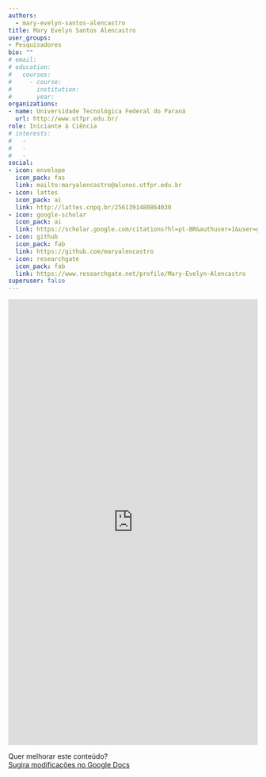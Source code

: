 ```yaml
---
authors:
  - mary-evelyn-santos-alencastro
title: Mary Evelyn Santos Alencastro
user_groups:
- Pesquisadores
bio: ""
# email: 
# education:
#   courses:
#     - course: 
#       institution: 
#       year: 
organizations:
- name: Universidade Tecnológica Federal do Paraná
  url: http://www.utfpr.edu.br/
role: Iniciante à Ciência
# interests:
#   - 
#   - 
#   - 
social:
- icon: envelope
  icon_pack: fas
  link: mailto:maryalencastro@alunos.utfpr.edu.br
- icon: lattes
  icon_pack: ai
  link: http://lattes.cnpq.br/2561391480864030
- icon: google-scholar
  icon_pack: ai
  link: https://scholar.google.com/citations?hl=pt-BR&authuser=1&user=gDbpvMIAAAAJ
- icon: github
  icon_pack: fab
  link: https://github.com/maryalencastro
- icon: researchgate
  icon_pack: fab
  link: https://www.researchgate.net/profile/Mary-Evelyn-Alencastro
superuser: false
---
```


<!-- HTML -->
<iframe frameborder="0" style="width: 100%; height: 900px" src="https://docs.google.com/document/d/e/2PACX-1vTPN3-eqHnH9HuPUq1qhuNjxnqU8EQFrJVmizoFBsXBT0f5JLDHF8wQGHMHcvJ68PIF4iAxoxsALsrk/pub?embedded=true"></iframe>

<!-- HTML e Markdown -->
Quer melhorar este conteúdo?<br>
[<i class="fa fa-edit" aria-hidden="true"></i> Sugira modificações no Google Docs][edit]

[edit]: https://docs.google.com/document/d/1wpmxDibrNh3wdqeVSnGTAki-J6BxqJNIUjPPx4uavao/edit
